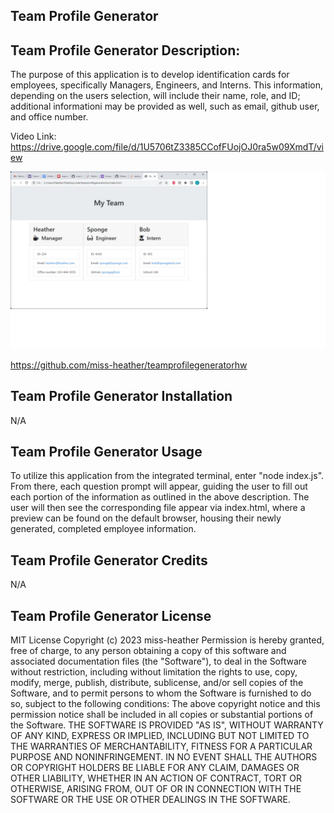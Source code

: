 ## Team Profile Generator

## Team Profile Generator Description:
The purpose of this application is to develop identification cards for employees, specifically Managers, Engineers, and Interns. This information, depending on the users selection, will include their name, role, and ID; additional informationi may be provided as well, such as email, github user, and office number. 

Video Link:
https://drive.google.com/file/d/1U5706tZ3385CCofFUojOJ0ra5w09XmdT/view 

![Screenshot Team Profile Generator](utils/teamgen.jpg)

https://github.com/miss-heather/teamprofilegeneratorhw 

## Team Profile Generator Installation
N/A

## Team Profile Generator Usage
To utilize this application from the integrated terminal, enter "node index.js". From there, each question prompt will appear, guiding the user to fill out each portion of the information as outlined in the above description. The user will then see the corresponding file appear via index.html, where a preview can be found on the default browser, housing their newly generated, completed employee information.

## Team Profile Generator Credits
N/A

## Team Profile Generator License
MIT License
Copyright (c) 2023 miss-heather
Permission is hereby granted, free of charge, to any person obtaining a copy of this software and associated documentation files (the "Software"), to deal in the Software without restriction, including without limitation the rights to use, copy, modify, merge, publish, distribute, sublicense, and/or sell copies of the Software, and to permit persons to whom the Software is furnished to do so, subject to the following conditions:
The above copyright notice and this permission notice shall be included in all copies or substantial portions of the Software.
THE SOFTWARE IS PROVIDED "AS IS", WITHOUT WARRANTY OF ANY KIND, EXPRESS OR IMPLIED, INCLUDING BUT NOT LIMITED TO THE WARRANTIES OF MERCHANTABILITY, FITNESS FOR A PARTICULAR PURPOSE AND NONINFRINGEMENT. IN NO EVENT SHALL THE AUTHORS OR COPYRIGHT HOLDERS BE LIABLE FOR ANY CLAIM, DAMAGES OR OTHER LIABILITY, WHETHER IN AN ACTION OF CONTRACT, TORT OR OTHERWISE, ARISING FROM, OUT OF OR IN CONNECTION WITH THE SOFTWARE OR THE USE OR OTHER DEALINGS IN THE SOFTWARE.